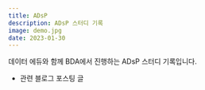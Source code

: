```yaml
---
title: ADsP
description: ADsP 스터디 기록 
image: demo.jpg
date: 2023-01-30
---
```

데이터 에듀와 함께 BDA에서 진행하는 ADsP 스터디 기록입니다.
- 관련 블로그 포스팅 글

